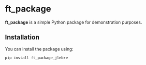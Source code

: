 # ft_package

**ft_package** is a simple Python package for demonstration purposes.

## Installation

You can install the package using:

```sh
pip install ft_package_jlebre
```